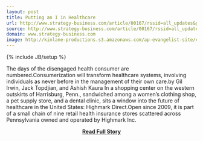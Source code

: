 ```yaml
---
layout: post
title: Putting an I in Healthcare
url: http://www.strategy-business.com/article/00167/rssid=all_updates&gko=80904
source: http://www.strategy-business.com/article/00167/rssid=all_updates&gko=80904
domain: www.strategy-business.com
image: http://kinlane-productions.s3.amazonaws.com/ap-evangelist-site/curated/screenshots/9394_strategy-business_com_feedsportal_com.png
---
```

{% include JB/setup %}<p>The days of the disengaged health consumer are numbered.Consumerization will transform healthcare systems, involving individuals as never before in the management of their own care.by Gil Irwin, Jack Topdjian, and Ashish Kaura In a shopping center on the western outskirts of Harrisburg, Penn., sandwiched among a women’s clothing shop, a pet supply store, and a dental clinic, sits a window into the future of healthcare in the United States: Highmark Direct.Open since 2009, it is part of a small chain of nine retail health insurance stores scattered across Pennsylvania owned and operated by Highmark Inc.</p>
<center><p><a href="http://www.strategy-business.com/article/00167/rssid=all_updates&gko=80904" style='padding:25px; font-sze:18px; font-weight: bold;'>Read Full Story</a></p></center>
